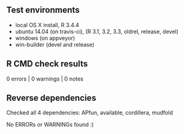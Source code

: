 ## Test environments

* local OS X install, R 3.4.4
* ubuntu 14.04 (on travis-ci), (R 3.1, 3.2, 3.3, oldrel, release, devel)
* windows (on appveyor)
* win-builder (devel and release)

## R CMD check results

0 errors | 0 warnings | 0 notes

## Reverse dependencies

Checked all 4 dependencies: APfun, available, cordillera, mudfold

No ERRORs or WARNINGs found :)
